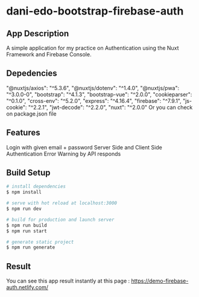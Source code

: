 # dani-edo-bootstrap-firebase-auth

## App Description
A simple application for my practice on Authentication using the Nuxt Framework and Firebase Console.

## Depedencies
   "@nuxtjs/axios": "^5.3.6",
   "@nuxtjs/dotenv": "^1.4.0",
   "@nuxtjs/pwa": "^3.0.0-0",
   "bootstrap": "^4.1.3",
   "bootstrap-vue": "^2.0.0",
   "cookieparser": "^0.1.0",
   "cross-env": "^5.2.0",
   "express": "^4.16.4",
   "firebase": "^7.9.1",
   "js-cookie": "^2.2.1",
   "jwt-decode": "^2.2.0",
   "nuxt": "^2.0.0"
Or you can check on package.json file

## Features
Login with given email + password
Server Side and Client Side Authentication
Error Warning by API responds

## Build Setup

``` bash
# install dependencies
$ npm install

# serve with hot reload at localhost:3000
$ npm run dev

# build for production and launch server
$ npm run build
$ npm run start

# generate static project
$ npm run generate
```

## Result
You can see this app result instantly at this page : https://demo-firebase-auth.netlify.com/
